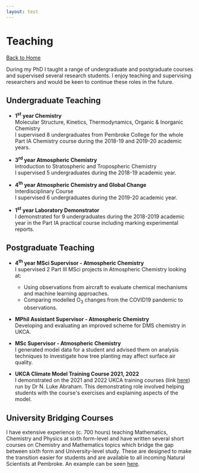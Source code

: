 ```yaml
---
layout: test
---
```


# Teaching

[Back to Home](./)

During my PhD I taught a range of undergraduate and postgraduate courses and supervised several research students. I enjoy teaching and supervising researchers and would be keen to continue these roles in the future. 

## Undergraduate Teaching
- **1<sup>st</sup> year Chemistry**<br /> Molecular Structure, Kinetics, Thermodynamics, Organic & Inorganic Chemistry <br /> I supervised 8 undergraduates from Pembroke College for the whole Part IA Chemistry course during the 2018-19 and 2019-20 academic years.

- **3<sup>rd</sup> year Atmospheric Chemistry** <br /> Introduction to Stratospheric and Tropospheric Chemistry
<br /> I supervised 5 undergraduates during the 2018-19 academic year.

- **4<sup>th</sup>  year Atmospheric Chemistry and Global Change**<br /> Interdisciplinary Course
<br /> I supervised 6 undergraduates during the 2019-20 academic year.

- **1<sup>st</sup> year Laboratory Demonstrator**
<br /> I demonstrated for 9 undergraduates during the 2018-2019 academic year in the Part IA practical course including marking experimental reports.

## Postgraduate Teaching
- **4<sup>th</sup> year MSci Supervisor - Atmospheric Chemistry**<br /> 
I supervised 2 Part III MSci projects in Atmospheric Chemistry looking at:
    * Using observations from aircraft to evaluate chemical mechanisms and machine learning approaches. 
    * Comparing modelled O<sub>3</sub> changes from the COVID19 pandemic to observations.
    
- **MPhil Assistant Supervisor - Atmospheric Chemistry**<br /> 
Developing and evaluating an improved scheme for DMS chemistry in UKCA.

- **MSc Supervisor - Atmospheric Chemistry**<br /> 
I generated model data for a student and advised them on analysis techniques to investigate how tree planting may affect surface air quality. 

- **UKCA Climate Model Training Course 2021, 2022<br />**
I demonstrated on the 2021 and 2022 UKCA training courses (link [here](https://www.ukca.ac.uk/wiki/index.php/UKCA_Chemistry_and_Aerosol_Tutorials_at_vn11.8)) run by Dr N. Luke Abraham. This demonstrating role involved helping students with the course's exercises and explaining aspects of the model.  

## University Bridging Courses
I have extensive experience (c. 700 hours) teaching Mathematics, Chemistry and Physics at sixth form-level and have written several short courses on Chemistry and Mathematics topics which bridge the gap between sixth form and University-level study. These are designed to make the transition easier for students and are available to all incoming Natural Scientists at Pembroke. An example can be seen [here](https://oxbridge-science-academy.github.io.).

